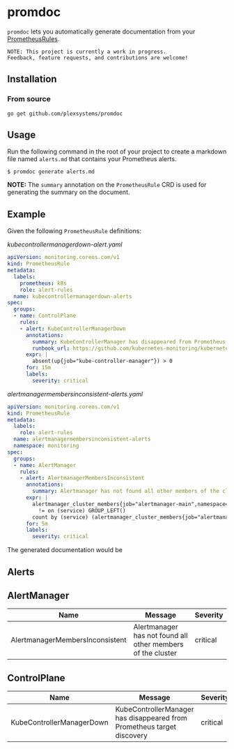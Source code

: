# promdoc

`promdoc` lets you automatically generate documentation from your [PrometheusRules](https://github.com/coreos/prometheus-operator/blob/master/Documentation/design.md#prometheusrule).

```
NOTE: This project is currently a work in progress. 
Feedback, feature requests, and contributions are welcome!
```

## Installation

### From source

`go get github.com/plexsystems/promdoc`

## Usage

Run the following command in the root of your project to create a markdown file named `alerts.md` that contains your Prometheus alerts.

```console
$ promdoc generate alerts.md
```

**NOTE:** The `summary` annotation on the `PrometheusRule` CRD is used for generating the summary on the document.

## Example

Given the following `PrometheusRule` definitions:

*kubecontrollermanagerdown-alert.yaml*
```yaml
apiVersion: monitoring.coreos.com/v1
kind: PrometheusRule
metadata:
  labels:
    prometheus: k8s
    role: alert-rules
  name: kubecontrollermanagerdown-alerts
spec:
  groups:
  - name: ControlPlane
    rules:
    - alert: KubeControllerManagerDown
      annotations:
        summary: KubeControllerManager has disappeared from Prometheus target discovery
        runbook_url: https://github.com/kubernetes-monitoring/kubernetes-mixin/tree/master/runbook.md#alert-name-kubecontrollermanagerdown
      expr: |
        absent(up{job="kube-controller-manager"}) > 0
      for: 15m
      labels:
        severity: critical
```

*alertmanagermembersinconsistent-alerts.yaml*
```yaml
apiVersion: monitoring.coreos.com/v1
kind: PrometheusRule
metadata:
  labels:
    role: alert-rules
  name: alertmanagermembersinconsistent-alerts
  namespace: monitoring
spec:
  groups:
  - name: AlertManager
    rules:
    - alert: AlertmanagerMembersInconsistent
      annotations:
        summary: Alertmanager has not found all other members of the cluster
      expr: |
        alertmanager_cluster_members{job="alertmanager-main",namespace="monitoring"}
          != on (service) GROUP_LEFT()
        count by (service) (alertmanager_cluster_members{job="alertmanager-main",namespace="monitoring"})
      for: 5m
      labels:
        severity: critical
```

The generated documentation would be

## Alerts

## AlertManager
|Name|Message|Severity|
|---|---|---|
|AlertmanagerMembersInconsistent|Alertmanager has not found all other members of the cluster|critical|

## ControlPlane
|Name|Message|Severity|
|---|---|---|
|KubeControllerManagerDown|KubeControllerManager has disappeared from Prometheus target discovery|critical|



